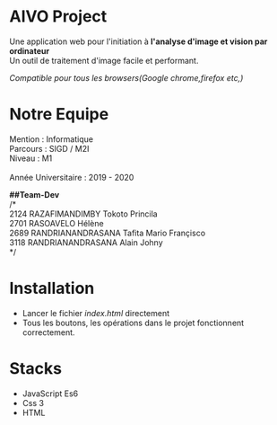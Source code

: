 
AIVO Project
============

Une application web pour l'initiation à <strong> l'analyse d'image et vision par ordinateur </strong><br>
Un outil de traitement d'image facile et performant.


<i>Compatible pour tous les browsers(Google chrome,firefox etc,)</i>
<br>

Notre Equipe
============

Mention : Informatique <br/>
Parcours : SIGD / M2I <br/>
Niveau : M1  <br/> <br/>
Année Universitaire : 2019 - 2020 <br/>

<strong>##Team-Dev</strong><br/>
/* <br/>
  2124  RAZAFIMANDIMBY Tokoto Princila <br/>
  2701  RASOAVELO Hélène <br/>
  2689  RANDRIANANDRASANA Tafita Mario Françisco <br/>
  3118  RANDRIANANDRASANA Alain Johny <br/>
*/ <br/>

Installation
============

 - Lancer le fichier <i>index.html</i> directement
 - Tous les boutons, les opérations dans le projet fonctionnent correctement.

Stacks
======
 - JavaScript Es6
 - Css 3
 - HTML

                                           


